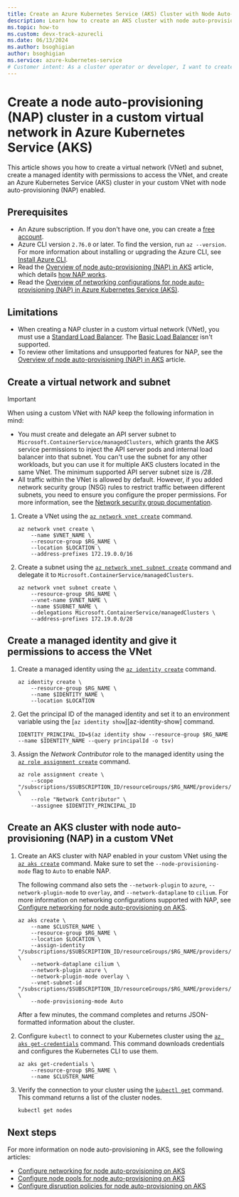 ```yaml
---
title: Create an Azure Kubernetes Service (AKS) Cluster with Node Auto-Provisioning (NAP) in a Custom Virtual Network
description: Learn how to create an AKS cluster with node auto-provisioning in a custom virtual network.
ms.topic: how-to
ms.custom: devx-track-azurecli
ms.date: 06/13/2024
ms.author: bsoghigian
author: bsoghigian
ms.service: azure-kubernetes-service
# Customer intent: As a cluster operator or developer, I want to create an AKS cluster with node auto-provisioning enabled in a custom virtual network, so that I can manage my cluster's networking and security configurations while leveraging automatic node provisioning for optimal resource management.
---
```


# Create a node auto-provisioning (NAP) cluster in a custom virtual network in Azure Kubernetes Service (AKS)

This article shows you how to create a virtual network (VNet) and subnet, create a managed identity with permissions to access the VNet, and create an Azure Kubernetes Service (AKS) cluster in your custom VNet with node auto-provisioning (NAP) enabled.

## Prerequisites

- An Azure subscription. If you don't have one, you can create a [free account](https://azure.microsoft.com/free).
- Azure CLI version `2.76.0` or later. To find the version, run `az --version`. For more information about installing or upgrading the Azure CLI, see [Install Azure CLI][azure cli].
- Read the [Overview of node auto-provisioning (NAP) in AKS](./node-auto-provisioning.md) article, which details [how NAP works](./node-auto-provisioning.md#how-does-node-auto-provisioning-work).
- Read the [Overview of networking configurations for node auto-provisioning (NAP) in Azure Kubernetes Service (AKS)](./node-auto-provisioning-networking.md).

## Limitations

- When creating a NAP cluster in a custom virtual network (VNet), you must use a [Standard Load Balancer](./load-balancer-standard.md). The [Basic Load Balancer](./load-balancer-basic.md) isn't supported.
- To review other limitations and unsupported features for NAP, see the [Overview of node auto-provisioning (NAP) in AKS](./node-auto-provisioning.md#limitations-and-unsupported-features) article.

## Create a virtual network and subnet

> [!IMPORTANT]
> When using a custom VNet with NAP keep the following information in mind:
>
> - You must create and delegate an API server subnet to `Microsoft.ContainerService/managedClusters`, which grants the AKS service permissions to inject the API server pods and internal load balancer into that subnet. You can't use the subnet for any other workloads, but you can use it for multiple AKS clusters located in the same VNet. The minimum supported API server subnet size is _/28_.
> - All traffic within the VNet is allowed by default. However, if you added network security group (NSG) rules to restrict traffic between different subnets, you need to ensure you configure the proper permissions. For more information, see the [Network security group documentation][network-security-group].

1. Create a VNet using the [`az network vnet create`][az-network-vnet-create] command.

    ```azurecli-interactive
    az network vnet create \
        --name $VNET_NAME \
        --resource-group $RG_NAME \
        --location $LOCATION \
        --address-prefixes 172.19.0.0/16
    ```

1. Create a subnet using the [`az network vnet subnet create`][az-network-vnet-subnet-create] command and delegate it to `Microsoft.ContainerService/managedClusters`.

    ```azurecli-interactive
    az network vnet subnet create \
        --resource-group $RG_NAME \
        --vnet-name $VNET_NAME \
        --name $SUBNET_NAME \
        --delegations Microsoft.ContainerService/managedClusters \
        --address-prefixes 172.19.0.0/28
    ```

## Create a managed identity and give it permissions to access the VNet

1. Create a managed identity using the [`az identity create`][az-identity-create] command.

    ```azurecli-interactive
    az identity create \
        --resource-group $RG_NAME \
        --name $IDENTITY_NAME \
        --location $LOCATION
    ```

1. Get the principal ID of the managed identity and set it to an environment variable using the [`az identity show`][az-identity-show] command.

    ```azurecli-interactive
    IDENTITY_PRINCIPAL_ID=$(az identity show --resource-group $RG_NAME --name $IDENTITY_NAME --query principalId -o tsv)
    ```

1. Assign the _Network Contributor_ role to the managed identity using the [`az role assignment create`][az-role-assignment-create] command.

    ```azurecli-interactive
    az role assignment create \
        --scope "/subscriptions/$SUBSCRIPTION_ID/resourceGroups/$RG_NAME/providers/Microsoft.Network/virtualNetworks/$VNET_NAME" \
        --role "Network Contributor" \
        --assignee $IDENTITY_PRINCIPAL_ID
    ```

## Create an AKS cluster with node auto-provisioning (NAP) in a custom VNet

1. Create an AKS cluster with NAP enabled in your custom VNet using the [`az aks create`][az-aks-create] command. Make sure to set the `--node-provisioning-mode` flag to `Auto` to enable NAP.

    The following command also sets the `--network-plugin` to `azure`, `--network-plugin-mode` to `overlay`, and `--network-dataplane` to `cilium`. For more information on networking configurations supported with NAP, see [Configure networking for node auto-provisioning on AKS](./node-autoprovision-networking.md).

    ```azurecli-interactive
    az aks create \
        --name $CLUSTER_NAME \
        --resource-group $RG_NAME \
        --location $LOCATION \
        --assign-identity "/subscriptions/$SUBSCRIPTION_ID/resourceGroups/$RG_NAME/providers/Microsoft.ManagedIdentity/userAssignedIdentities/$IDENTITY_NAME" \
        --network-dataplane cilium \
        --network-plugin azure \
        --network-plugin-mode overlay \
        --vnet-subnet-id "/subscriptions/$SUBSCRIPTION_ID/resourceGroups/$RG_NAME/providers/Microsoft.Network/virtualNetworks/$CUSTOM_VNET_NAME/subnets/$SUBNET_NAME" \
        --node-provisioning-mode Auto
    ```

    After a few minutes, the command completes and returns JSON-formatted information about the cluster.

1. Configure `kubectl` to connect to your Kubernetes cluster using the [`az aks get-credentials`][az-aks-get-credentials] command. This command downloads credentials and configures the Kubernetes CLI to use them.

    ```azurecli-interactive
    az aks get-credentials \
        --resource-group $RG_NAME \
        --name $CLUSTER_NAME
    ```

1. Verify the connection to your cluster using the [`kubectl get`][kubectl-get] command. This command returns a list of the cluster nodes.

    ```bash
    kubectl get nodes
    ```

## Next steps

For more information on node auto-provisioning in AKS, see the following articles:

- [Configure networking for node auto-provisioning on AKS](./node-auto-provisioning-networking.md)
- [Configure node pools for node auto-provisioning on AKS](./node-auto-provisioning-node-pools.md)
- [Configure disruption policies for node auto-provisioning on AKS](./node-auto-provisioning-disruption.md)

<!-- LINKS -->
[az-network-vnet-create]: /cli/azure/network/vnet#az-network-vnet-create
[az-network-vnet-subnet-create]: /cli/azure/network/vnet/subnet#az-network-vnet-subnet-create
[az-identity-create]: /cli/azure/identity#az-identity-create
[az-role-assignment-create]: /cli/azure/role/assignment#az-role-assignment-create
[az-aks-create]: /cli/azure/aks#az-aks-create
[az-aks-get-credentials]: /cli/azure/aks#az-aks-get-credentials
[network-security-group]: /azure/virtual-network/network-security-groups-overview
[kubectl-get]: https://kubernetes.io/docs/reference/generated/kubectl/kubectl-commands#get
[azure cli]: /cli/azure/get-started-with-azure-cli
